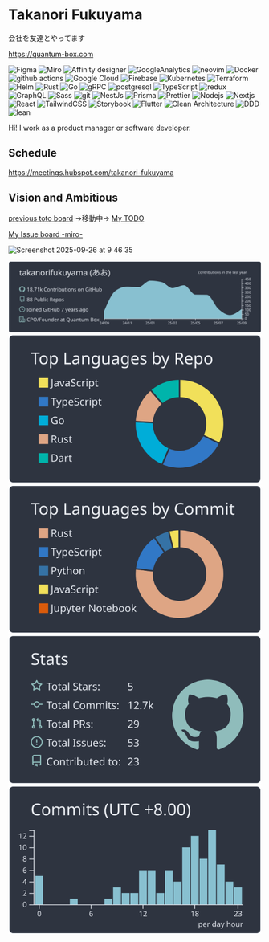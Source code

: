 # Takanori Fukuyama

会社を友達とやってます

https://quantum-box.com

<p>
  <img alt="Figma" src="https://img.shields.io/badge/-Figma-F24E1E?style=flat&logo=figma&logoColor=white" />
  <img alt="Miro" src="https://img.shields.io/badge/-Miro-jj050038?style=flat&logo=miro&logoColor=white" />
  <img alt="Affinity designer" src="https://img.shields.io/badge/-Affinity Designer-1B72BE?style=flat&logo=affinity-designer&logoColor=white" />
  <img alt="GoogleAnalytics" src="https://img.shields.io/badge/-Google analytics-E37400?style=flat&logo=google-analytics&logoColor=white" />
  <img alt="neovim" src="https://img.shields.io/badge/-Neovim-57A143?style=flat&logo=neovim&logoColor=white" />
  <img alt="Docker" src="https://img.shields.io/badge/-Docker-46a2f1?style=flat&logo=docker&logoColor=white" />
  <img alt="github actions" src="https://img.shields.io/badge/-Github_Actions-2088FF?style=flat&logo=github-actions&logoColor=white" />
  <img alt="Google Cloud" src="https://img.shields.io/badge/-Google_Cloud-1a73e8?style=flat&logo=google-cloud&logoColor=white" />
  <img alt="Firebase" src="https://img.shields.io/badge/-Firebase-FFCA28?style=flat&logo=firebase&logoColor=white" />
  <img alt="Kubernetes" src="https://img.shields.io/badge/-Kubernetes-326CE5?style=flat&logo=kubernetes&logoColor=white" />
  <img alt="Terraform" src="https://img.shields.io/badge/-Terraform-7B42BC?style=flat&logo=terraform&logoColor=white" />
  <img alt="Helm" src="https://img.shields.io/badge/-Helm-0F1689?style=flat&logo=helm&logoColor=white" />
  <img alt="Rust" src="https://img.shields.io/badge/-Rust-000000?style=flat&logo=rust&logoColor=white" />
  <img alt="Go" src="https://img.shields.io/badge/-Go-00ADD8?style=flat&logo=go&logoColor=white" />
  <img alt="gRPC" src="https://img.shields.io/badge/-gRPC-00ADD8?style=flat" />
  <img alt="postgresql" src="https://img.shields.io/badge/-PostgreSQL-4169E1?style=flat&logo=postgresql&logoColor=white" />
  <img alt="TypeScript" src="https://img.shields.io/badge/-TypeScript-007ACC?style=flat&logo=typescript&logoColor=white" />
  <img alt="redux" src="https://img.shields.io/badge/-Redux-764ABC?style=flat&logo=redux&logoColor=white" />
  <img alt="GraphQL" src="https://img.shields.io/badge/-GraphQL-E10098?style=flat&logo=graphql&logoColor=white" />
  <img alt="Sass" src="https://img.shields.io/badge/-Sass-CC6699?style=flat&logo=sass&logoColor=white" />
  <img alt="git" src="https://img.shields.io/badge/-Git-F05032?style=flat&logo=git&logoColor=white" />
  <img alt="NestJs" src="https://img.shields.io/badge/-NestJs-ea2845?style=flat&logo=nestjs&logoColor=white" />
  <img alt="Prisma" src="https://img.shields.io/badge/-Prisma-2D3748?style=flat&logo=prisma&logoColor=white" />
  <img alt="Prettier" src="https://img.shields.io/badge/-Prettier-F7B93E?style=flat&logo=prettier&logoColor=white" />
  <img alt="Nodejs" src="https://img.shields.io/badge/-Nodejs-43853d?style=flat&logo=Node.js&logoColor=white" />
  <img alt="Nextjs" src="https://img.shields.io/badge/-Next.js-000000?style=flat&logo=Next.js&logoColor=white" />
  <img alt="React" src="https://img.shields.io/badge/-React-45b8d8?style=flat&logo=react&logoColor=white" />
  <img alt="TailwindCSS" src="https://img.shields.io/badge/-Tailwind CSS-06B6D4?style=flat&logo=tailwind-css&logoColor=white" />
  <img alt="Storybook" src="https://img.shields.io/badge/-Storybook-FF4785?style=flat&logo=storybook&logoColor=white" />
  <img alt="Flutter" src="https://img.shields.io/badge/-Flutter-02569B?style=flat&logo=flutter&logoColor=white" />
  <img alt="Clean Architecture" src="https://img.shields.io/badge/-Clean architecture-000000?style=flat" />
  <img alt="DDD" src="https://img.shields.io/badge/-DDD-000000?style=flat" />
  <img alt="lean" src="https://img.shields.io/badge/-lean-000000?style=flat" />
</p>

Hi! I work as a product manager or software developer. 

## Schedule

https://meetings.hubspot.com/takanori-fukuyama

## Vision and Ambitious

[previous toto board](https://github.com/users/takanorifukuyama/projects/2?fullscreen=true) →移動中→
[My TODO](https://github.com/users/takanorifukuyama/projects/3/views/4)


[My Issue board -miro-](https://miro.com/app/board/uXjVJCorrbM=/?share_link_id=296277616510)


<img width="1252" height="833" alt="Screenshot 2025-09-26 at 9 46 35" src="https://github.com/user-attachments/assets/7ea2342a-09fd-4222-9936-121a588df2e3" />




[![](https://raw.githubusercontent.com/takanorifukuyama/takanorifukuyama/main/profile-summary-card-output/nord_dark/0-profile-details.svg)](https://github.com/vn7n24fzkq/github-profile-summary-cards)
[![](https://raw.githubusercontent.com/takanorifukuyama/takanorifukuyama/main/profile-summary-card-output/nord_dark/1-repos-per-language.svg)](https://github.com/vn7n24fzkq/github-profile-summary-cards) [![](https://raw.githubusercontent.com/takanorifukuyama/takanorifukuyama/main/profile-summary-card-output/nord_dark/2-most-commit-language.svg)](https://github.com/vn7n24fzkq/github-profile-summary-cards)
[![](https://raw.githubusercontent.com/takanorifukuyama/takanorifukuyama/main/profile-summary-card-output/nord_dark/3-stats.svg)](https://github.com/vn7n24fzkq/github-profile-summary-cards) [![](https://raw.githubusercontent.com/takanorifukuyama/takanorifukuyama/main/profile-summary-card-output/nord_dark/4-productive-time.svg)](https://github.com/vn7n24fzkq/github-profile-summary-cards)

